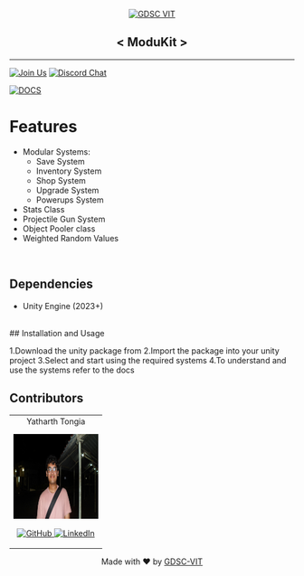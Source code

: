 <p align="center">
<a href="https://dscvit.com">
	<img width="400" src="https://user-images.githubusercontent.com/56252312/159312411-58410727-3933-4224-b43e-4e9b627838a3.png#gh-light-mode-only" alt="GDSC VIT"/>
</a>
	<h2 align="center"> < ModuKit > </h2>
</p>

---
[![Join Us](https://img.shields.io/badge/Join%20Us-Developer%20Student%20Clubs-red)](https://dsc.community.dev/vellore-institute-of-technology/)
[![Discord Chat](https://img.shields.io/discord/760928671698649098.svg)](https://discord.gg/498KVdSKWR)

[![DOCS](https://img.shields.io/badge/Documentation-see%20docs-green?style=flat-square&logo=appveyor)](docs/Documentation.md) 


# Features
- Modular Systems: 
	- Save System
	- Inventory System
	- Shop System
	- Upgrade System
	- Powerups System
- Stats Class
- Projectile Gun System
- Object Pooler class
- Weighted Random Values

<br>

## Dependencies
- Unity Engine (2023+)

<br>
## Installation and Usage

1.Download the unity package from 
2.Import the package into your unity project
3.Select and start using the required systems
4.To understand and use the systems refer to the docs


## Contributors

<table>
	<tr align="center">
		<td>
		Yatharth Tongia
		<p align="center">
			<img src = "docs/images/me.jpg" width="150" height="150" alt="Yatharth">
		</p>
			<p align="center">
				<a href = "https://github.com/yath-rth">
					<img src = "http://www.iconninja.com/files/241/825/211/round-collaboration-social-github-code-circle-network-icon.svg" width="36" height = "36" alt="GitHub"/>
				</a>
				<a href = "https://www.linkedin.com/in/yatharth-tongia-951b8b354/">
					<img src = "http://www.iconninja.com/files/863/607/751/network-linkedin-social-connection-circular-circle-media-icon.svg" width="36" height="36" alt="LinkedIn"/>
				</a>
			</p>
		</td>
	</tr>
</table>

<p align="center">
	Made with ❤ by <a href="https://dscvit.com">GDSC-VIT</a>
</p>
